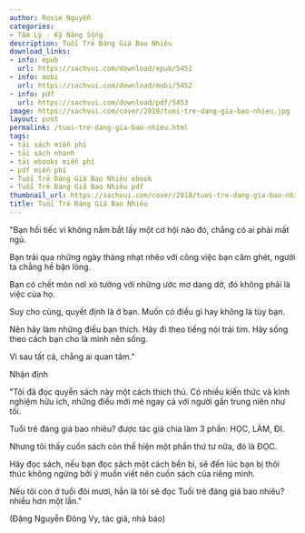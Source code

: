 ```yaml
---
author: Rosie Nguyễn
categories:
- Tâm Lý - Kỹ Năng Sống
description: Tuổi Trẻ Đáng Giá Bao Nhiêu
download_links:
- info: epub
  url: https://sachvui.com/download/epub/5451
- info: mobi
  url: https://sachvui.com/download/mobi/5452
- info: pdf
  url: https://sachvui.com/download/pdf/5453
image: https://sachvui.com/cover/2018/tuoi-tre-dang-gia-bao-nhieu.jpg
layout: post
permalink: /tuoi-tre-dang-gia-bao-nhieu.html
tags:
- tải sách miễn phí
- tải sách nhanh
- tải ebooks miễn phí
- pdf miễn phí
- Tuổi Trẻ Đáng Giá Bao Nhiêu ebook
- Tuổi Trẻ Đáng Giá Bao Nhiêu pdf
thumbnail_url: https://sachvui.com/cover/2018/tuoi-tre-dang-gia-bao-nhieu.jpg
title: Tuổi Trẻ Đáng Giá Bao Nhiêu
---
```


 <div class="item-desc text-justify"> <p>"Bạn hối tiếc vì không nắm bắt lấy một cơ hội nào đó, chẳng có ai phải mất ngủ.</p><p>Bạn trải qua những ngày tháng nhạt nhẽo với công việc bạn căm ghét, người ta chẳng hề bận lòng.</p><p>Bạn có chết mòn nơi xó tường với những ước mơ dang dở, đó không phải là việc của họ.</p><p>Suy cho cùng, quyết định là ở bạn. Muốn có điều gì hay không là tùy bạn.</p><p>Nên hãy làm những điều bạn thích. Hãy đi theo tiếng nói trái tim. Hãy sống theo cách bạn cho là mình nên sống.</p><p>Vì sau tất cả, chẳng ai quan tâm."</p><p>Nhận định</p><p>"Tôi đã đọc quyển sách này một cách thích thú. Có nhiều kiến thức và kinh nghiệm hữu ích, những điều mới mẻ ngay cả với người gần trung niên như tôi.</p><p>Tuổi trẻ đáng giá bao nhiêu? được tác giả chia làm 3 phần: HỌC, LÀM, ĐI.</p><p>Nhưng tôi thấy cuốn sách còn thể hiện một phần thứ tư nữa, đó là ĐỌC.</p><p>Hãy đọc sách, nếu bạn đọc sách một cách bền bỉ, sẽ đến lúc bạn bị thôi thúc không ngừng bởi ý muốn viết nên cuốn sách của riêng mình.</p><p>Nếu tôi còn ở tuổi đôi mươi, hẳn là tôi sẽ đọc Tuổi trẻ đáng giá bao nhiêu? nhiều hơn một lần."</p><p>(Đặng Nguyễn Đông Vy, tác giả, nhà báo)</p> </div>